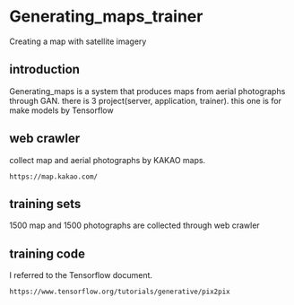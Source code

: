 # Generating_maps_trainer
Creating a map with satellite imagery

## introduction
Generating_maps is a system that produces maps from aerial photographs through GAN.
there is 3 project(server, application, trainer).
this one is for make models by Tensorflow

## web crawler
collect map and aerial photographs by KAKAO maps.

    https://map.kakao.com/



## training sets
1500 map and 1500 photographs are collected through web crawler

## training code
I referred to the Tensorflow document.

    https://www.tensorflow.org/tutorials/generative/pix2pix
